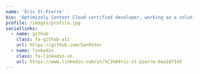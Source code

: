 ```yaml
---
name: 'Éric St-Pierre'
bio: 'Optimizely Content Cloud certified developer, working as a solution architect at Yaksa'
profile: /images/profile.jpg
sociallinks:
  - name: github
    class: fa-github-alt
    url: https://github.com/SanPeter
  - name: linkedin
    class: fa-linkedin-in
    url: https://www.linkedin.com/in/%C3%A9ric-st-pierre-0aa167145
---
```

